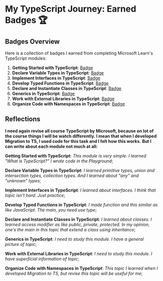 # My TypeScript Journey: Earned Badges 🏆

## Badges Overview

Here is a collection of badges I earned from completing Microsoft Learn's TypeScript modules:

1. **Getting Started with TypeScript**: [Badge](https://learn.microsoft.com/api/achievements/share/en-us/VadzimTsikhaniuk-1574/Y7M2DWCR?sharingId=1D9B7335C637C67C)
2. **Declare Variable Types in TypeScript**: [Badge](https://learn.microsoft.com/api/achievements/share/en-us/VadzimTsikhaniuk-1574/4D5T3MAK?sharingId=1D9B7335C637C67C)
3. **Implement Interfaces in TypeScript**: [Badge](https://learn.microsoft.com/api/achievements/share/en-us/VadzimTsikhaniuk-1574/AQWLVHM7?sharingId=1D9B7335C637C67C)
4. **Develop Typed Functions in TypeScript**: [Badge](https://learn.microsoft.com/api/achievements/share/en-us/VadzimTsikhaniuk-1574/UF5EF6F3?sharingId=1D9B7335C637C67C)
5. **Declare and Instantiate Classes in TypeScript**: [Badge](https://learn.microsoft.com/api/achievements/share/en-us/VadzimTsikhaniuk-1574/ZPF6DV92?sharingId=1D9B7335C637C67C)
6. **Generics in TypeScript**: [Badge](https://learn.microsoft.com/api/achievements/share/en-us/VadzimTsikhaniuk-1574/HY63JTT8?sharingId=1D9B7335C637C67C)
7. **Work with External Libraries in TypeScript**: [Badge](https://learn.microsoft.com/api/achievements/share/en-us/VadzimTsikhaniuk-1574/VKR2FQWM?sharingId=1D9B7335C637C67C)
8. **Organize Code with Namespaces in TypeScript**: [Badge](https://learn.microsoft.com/api/achievements/share/en-us/VadzimTsikhaniuk-1574/DGEBM6PJ?sharingId=1D9B7335C637C67C)

## Reflections

**I need again revise all course TypeScript by Microsoft, because on lot of the course things I will be watch differently. I mean that when I developed Migration to TS, I used code for this task and I felt how this works.**
**But I can write about each module not much at all:**


**Getting Started with TypeScript**: *This module is very simple. I learned "What is TypeScript?" I wrote code in the Playground*;

**Declare Variable Types in TypeScript**: *I learned primitive types, union and intersection types, collection types. And I learned about "any" and "unknown" types*;

**Implement Interfaces in TypeScript**: *I learned about interfaces. I think that topic isn't hard. Just practice*;

**Develop Typed Functions in TypeScript**: *I made function and this similar as like JavaScript. The main, you need use type*;

**Declare and Instantiate Classes in TypeScript**: *I learned about classes. I learned access modifier as like public, private, protected. In my opinion, one's the main in this topic that extend a class using inheritance*;

**Generics in TypeScript**: *I need to study this module. I have a general picture of topic*;

**Work with External Libraries in TypeScript**: *I need to study this module. I have superficial information of topic*;

**Organize Code with Namespaces in TypeScript**: *This topic I learned when I developed Migration to TS, but revise this topic will be useful for me*;